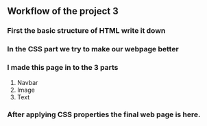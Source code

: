## Workflow of the project 3
### First the basic structure of HTML write it down
### In the CSS part we try to make our webpage better
### I made this page in to the 3 parts
1. Navbar
2. Image
3. Text
### After applying CSS properties the final web page is here.
